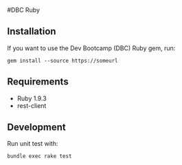 #DBC Ruby

## Installation

If you want to use the Dev Bootcamp (DBC) Ruby gem, run:

	gem install --source https://someurl
	
## Requirements

* Ruby 1.9.3
* rest-client

## Development

Run unit test with: 

	bundle exec rake test
